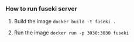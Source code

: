 ### How to run fuseki server

1. Build the image
`docker build -t fuseki .`

2. Run the image
`docker run -p 3030:3030 fuseki`